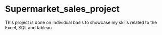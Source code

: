 # Supermarket_sales_project
This project is done on Individual basis to showcase my skills related to the Excel, SQL and tableau
